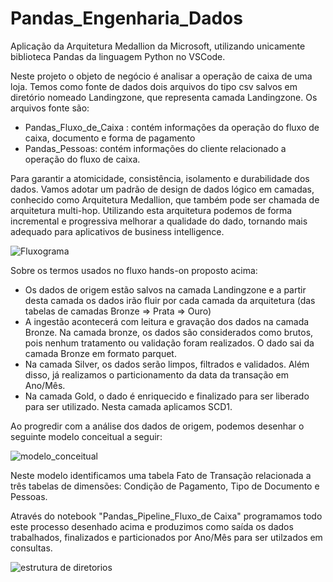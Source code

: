 # Pandas_Engenharia_Dados
Aplicação da Arquitetura Medallion da Microsoft, utilizando unicamente biblioteca Pandas da linguagem Python no VSCode.

Neste projeto o objeto de negócio é analisar a operação de caixa de uma loja. 
Temos como fonte de dados dois arquivos do tipo csv salvos em diretório nomeado Landingzone, que representa camada Landingzone.
Os arquivos fonte são:
- Pandas_Fluxo_de_Caixa : contém informações da operação do fluxo de caixa, documento e forma de pagamento
- Pandas_Pessoas: contém informações do cliente relacionado a operação do fluxo de caixa.

Para garantir a atomicidade, consistência, isolamento e durabilidade dos dados.
Vamos adotar um padrão de design de dados lógico em camadas, conhecido como Arquitetura Medallion, que também pode ser chamada de arquitetura multi-hop.
Utilizando esta arquitetura podemos de forma incremental e progressiva melhorar a qualidade do dado, tornando mais adequado para aplicativos de business intelligence.

![Fluxograma](https://github.com/user-attachments/assets/736a16ae-a085-4bf2-b721-a458833409ce)

Sobre os termos usados no fluxo hands-on proposto acima:
- Os dados de origem estão salvos na camada Landingzone e a partir desta camada os dados irão fluir por cada camada da arquitetura (das tabelas de camadas Bronze ⇒ Prata ⇒ Ouro)
- A ingestão acontecerá com leitura e gravação dos dados na camada Bronze. Na camada bronze, os dados são considerados como brutos, pois nenhum tratamento ou validação foram realizados. O dado sai da camada Bronze em formato parquet. 
- Na camada Silver, os dados serão limpos, filtrados e validados. Além disso, já realizamos o particionamento da data da transação em Ano/Mês.
- Na camada Gold, o dado é enriquecido e finalizado para ser liberado para ser utilizado. Nesta camada aplicamos SCD1.


Ao progredir com a análise dos dados de origem, podemos desenhar o seguinte modelo conceitual a seguir:

![modelo_conceitual](https://github.com/user-attachments/assets/13b6de96-5bc9-453c-b2f4-9166234947d7)

Neste modelo identificamos uma tabela Fato de Transação relacionada a três tabelas de dimensões: Condição de Pagamento, Tipo de Documento e Pessoas.

Através do notebook "Pandas_Pipeline_Fluxo_de Caixa" programamos todo este processo desenhado acima e produzimos como saída os dados trabalhados, finalizados e particionados por Ano/Mês para ser utilzados em consultas.

![estrutura de diretorios](https://github.com/user-attachments/assets/68db59e1-8148-4ecf-a162-dfaaf33f45d6)
